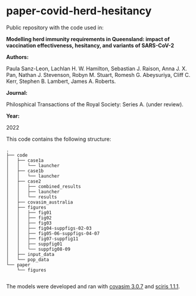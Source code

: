 # paper-covid-herd-hesitancy

Public repository with the code used in: 

**Modelling herd immunity requirements in Queensland: impact of vaccination effectiveness, hesitancy, and variants of SARS-CoV-2** 

**Authors:** 

Paula Sanz-Leon, Lachlan H. W. Hamilton, Sebastian J. Raison, Anna J. X. Pan, Nathan J. Stevenson, Robyn M. Stuart, Romesh G. Abeysuriya, Cliff C. Kerr, Stephen B. Lambert, James A. Roberts. 

**Journal:**

Philosphical Transactions of the Royal Society: Series A. (under review). 

**Year:**

2022


This code contains the following structure:
```
.
├── code
│   ├── case1a
│   │   └── launcher
│   ├── case1b
│   │   └── launcher
│   ├── case2
│   │   ├── combined_results
│   │   ├── launcher
│   │   └── results
│   ├── covasim_australia
│   ├── figures
│   │   ├── fig01
│   │   ├── fig02
│   │   ├── fig03
│   │   ├── fig04-suppfigs-02-03
│   │   ├── fig05-06-suppfigs-04-07
│   │   ├── fig07-suppfig11
│   │   ├── suppfig01
│   │   └── suppfig08-09
│   ├── input_data
│   └── pop_data
└── paper
    └── figures


```

The models were developed and ran with [covasim 3.0.7](https://pypi.org/project/covasim/3.0.7/) and [sciris 1.1.1](https://pypi.org/project/sciris/1.1.1/).





